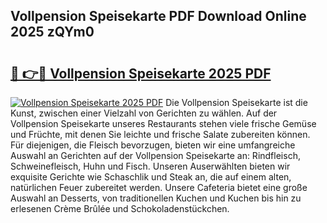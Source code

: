 ## Vollpension Speisekarte PDF Download Online 2025 zQYm0

# <h2><a href="http://gcafmpc.nevu.top/?p=Vollpension+Speisekarte">🔗 👉🔴 Vollpension Speisekarte 2025 PDF</a></h2>

[![Vollpension Speisekarte 2025 PDF](https://i.imgur.com/dBaPXMq.png)](http://gcafmpc.nevu.top/?p=Vollpension+Speisekarte)
Die Vollpension Speisekarte ist die Kunst, zwischen einer Vielzahl von Gerichten zu wählen. Auf der Vollpension Speisekarte unseres Restaurants stehen viele frische Gemüse und Früchte, mit denen Sie leichte und frische Salate zubereiten können. Für diejenigen, die Fleisch bevorzugen, bieten wir eine umfangreiche Auswahl an Gerichten auf der Vollpension Speisekarte an: Rindfleisch, Schweinefleisch, Huhn und Fisch. Unseren Auserwählten bieten wir exquisite Gerichte wie Schaschlik und Steak an, die auf einem alten, natürlichen Feuer zubereitet werden. Unsere Cafeteria bietet eine große Auswahl an Desserts, von traditionellen Kuchen und Kuchen bis hin zu erlesenen Crème Brûlée und Schokoladenstückchen.
